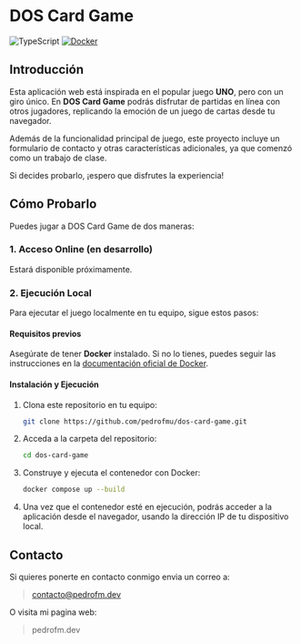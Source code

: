 # DOS Card Game

![TypeScript](https://img.shields.io/badge/TypeScript-007ACC?style=for-the-badge&logo=typescript&logoColor=white)
[![Docker](https://forthebadge.com/images/badges/docker-container.svg)](https://forthebadge.com)

## Introducción

Esta aplicación web está inspirada en el popular juego **UNO**, pero con un giro único. En **DOS Card Game** podrás disfrutar de partidas en línea con otros jugadores, replicando la emoción de un juego de cartas desde tu navegador.

Además de la funcionalidad principal de juego, este proyecto incluye un formulario de contacto y otras características adicionales, ya que comenzó como un trabajo de clase.

Si decides probarlo, ¡espero que disfrutes la experiencia!

## Cómo Probarlo

Puedes jugar a DOS Card Game de dos maneras:

### 1. Acceso Online (en desarrollo)
Estará disponible próximamente.

### 2. Ejecución Local

Para ejecutar el juego localmente en tu equipo, sigue estos pasos:

#### Requisitos previos
Asegúrate de tener **Docker** instalado. Si no lo tienes, puedes seguir las instrucciones en la [documentación oficial de Docker](https://docs.docker.com/engine/install/).

#### Instalación y Ejecución

1. Clona este repositorio en tu equipo:

   ```bash
   git clone https://github.com/pedrofmu/dos-card-game.git
    ```

2. Acceda a la carpeta del repositorio:

    ```bash
    cd dos-card-game
    ```

3. Construye y ejecuta el contenedor con Docker:

    ```bash
    docker compose up --build
    ```

4. Una vez que el contenedor esté en ejecución, podrás acceder a la aplicación desde el navegador, usando la dirección IP de tu dispositivo local.

## Contacto

Si quieres ponerte en contacto conmigo envia un correo a:

> contacto@pedrofm.dev

O visita mi pagina web:

> pedrofm.dev
